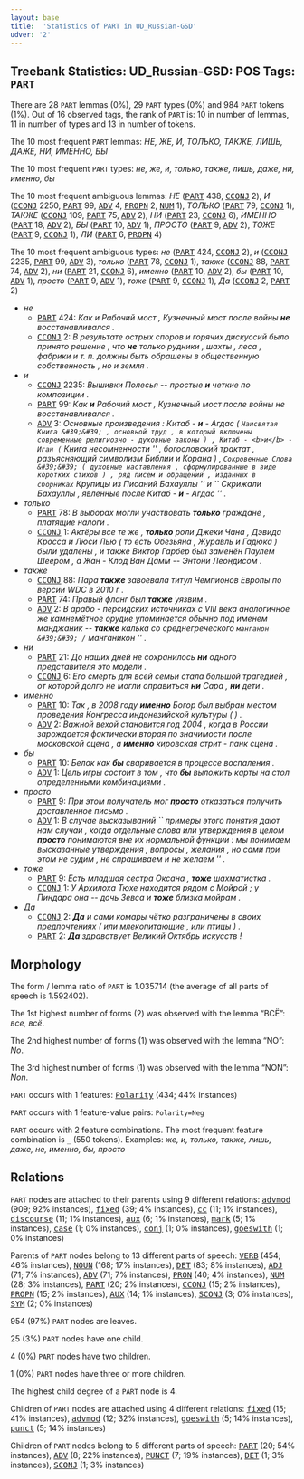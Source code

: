 ```yaml
---
layout: base
title:  'Statistics of PART in UD_Russian-GSD'
udver: '2'
---
```


## Treebank Statistics: UD_Russian-GSD: POS Tags: `PART`

There are 28 `PART` lemmas (0%), 29 `PART` types (0%) and 984 `PART` tokens (1%).
Out of 16 observed tags, the rank of `PART` is: 10 in number of lemmas, 11 in number of types and 13 in number of tokens.

The 10 most frequent `PART` lemmas: <em>НЕ, ЖЕ, И, ТОЛЬКО, ТАКЖЕ, ЛИШЬ, ДАЖЕ, НИ, ИМЕННО, БЫ</em>

The 10 most frequent `PART` types:  <em>не, же, и, только, также, лишь, даже, ни, именно, бы</em>

The 10 most frequent ambiguous lemmas: <em>НЕ</em> (<tt><a href="ru_gsd-pos-PART.html">PART</a></tt> 438, <tt><a href="ru_gsd-pos-CCONJ.html">CCONJ</a></tt> 2), <em>И</em> (<tt><a href="ru_gsd-pos-CCONJ.html">CCONJ</a></tt> 2250, <tt><a href="ru_gsd-pos-PART.html">PART</a></tt> 99, <tt><a href="ru_gsd-pos-ADV.html">ADV</a></tt> 4, <tt><a href="ru_gsd-pos-PROPN.html">PROPN</a></tt> 2, <tt><a href="ru_gsd-pos-NUM.html">NUM</a></tt> 1), <em>ТОЛЬКО</em> (<tt><a href="ru_gsd-pos-PART.html">PART</a></tt> 79, <tt><a href="ru_gsd-pos-CCONJ.html">CCONJ</a></tt> 1), <em>ТАКЖЕ</em> (<tt><a href="ru_gsd-pos-CCONJ.html">CCONJ</a></tt> 109, <tt><a href="ru_gsd-pos-PART.html">PART</a></tt> 75, <tt><a href="ru_gsd-pos-ADV.html">ADV</a></tt> 2), <em>НИ</em> (<tt><a href="ru_gsd-pos-PART.html">PART</a></tt> 23, <tt><a href="ru_gsd-pos-CCONJ.html">CCONJ</a></tt> 6), <em>ИМЕННО</em> (<tt><a href="ru_gsd-pos-PART.html">PART</a></tt> 18, <tt><a href="ru_gsd-pos-ADV.html">ADV</a></tt> 2), <em>БЫ</em> (<tt><a href="ru_gsd-pos-PART.html">PART</a></tt> 10, <tt><a href="ru_gsd-pos-ADV.html">ADV</a></tt> 1), <em>ПРОСТО</em> (<tt><a href="ru_gsd-pos-PART.html">PART</a></tt> 9, <tt><a href="ru_gsd-pos-ADV.html">ADV</a></tt> 2), <em>ТОЖЕ</em> (<tt><a href="ru_gsd-pos-PART.html">PART</a></tt> 9, <tt><a href="ru_gsd-pos-CCONJ.html">CCONJ</a></tt> 1), <em>ЛИ</em> (<tt><a href="ru_gsd-pos-PART.html">PART</a></tt> 6, <tt><a href="ru_gsd-pos-PROPN.html">PROPN</a></tt> 4)

The 10 most frequent ambiguous types:  <em>не</em> (<tt><a href="ru_gsd-pos-PART.html">PART</a></tt> 424, <tt><a href="ru_gsd-pos-CCONJ.html">CCONJ</a></tt> 2), <em>и</em> (<tt><a href="ru_gsd-pos-CCONJ.html">CCONJ</a></tt> 2235, <tt><a href="ru_gsd-pos-PART.html">PART</a></tt> 99, <tt><a href="ru_gsd-pos-ADV.html">ADV</a></tt> 3), <em>только</em> (<tt><a href="ru_gsd-pos-PART.html">PART</a></tt> 78, <tt><a href="ru_gsd-pos-CCONJ.html">CCONJ</a></tt> 1), <em>также</em> (<tt><a href="ru_gsd-pos-CCONJ.html">CCONJ</a></tt> 88, <tt><a href="ru_gsd-pos-PART.html">PART</a></tt> 74, <tt><a href="ru_gsd-pos-ADV.html">ADV</a></tt> 2), <em>ни</em> (<tt><a href="ru_gsd-pos-PART.html">PART</a></tt> 21, <tt><a href="ru_gsd-pos-CCONJ.html">CCONJ</a></tt> 6), <em>именно</em> (<tt><a href="ru_gsd-pos-PART.html">PART</a></tt> 10, <tt><a href="ru_gsd-pos-ADV.html">ADV</a></tt> 2), <em>бы</em> (<tt><a href="ru_gsd-pos-PART.html">PART</a></tt> 10, <tt><a href="ru_gsd-pos-ADV.html">ADV</a></tt> 1), <em>просто</em> (<tt><a href="ru_gsd-pos-PART.html">PART</a></tt> 9, <tt><a href="ru_gsd-pos-ADV.html">ADV</a></tt> 1), <em>тоже</em> (<tt><a href="ru_gsd-pos-PART.html">PART</a></tt> 9, <tt><a href="ru_gsd-pos-CCONJ.html">CCONJ</a></tt> 1), <em>Да</em> (<tt><a href="ru_gsd-pos-CCONJ.html">CCONJ</a></tt> 2, <tt><a href="ru_gsd-pos-PART.html">PART</a></tt> 2)


* <em>не</em>
  * <tt><a href="ru_gsd-pos-PART.html">PART</a></tt> 424: <em>Как и Рабочий мост , Кузнечный мост после войны <b>не</b> восстанавливался .</em>
  * <tt><a href="ru_gsd-pos-CCONJ.html">CCONJ</a></tt> 2: <em>В результате острых споров и горячих дискуссий было принято решение , что <b>не</b> только рудники , шахты , леса , фабрики и т. п. должны быть обращены в общественную собственность , но и земля .</em>
* <em>и</em>
  * <tt><a href="ru_gsd-pos-CCONJ.html">CCONJ</a></tt> 2235: <em>Вышивки Полесья -- простые <b>и</b> четкие по композиции .</em>
  * <tt><a href="ru_gsd-pos-PART.html">PART</a></tt> 99: <em>Как <b>и</b> Рабочий мост , Кузнечный мост после войны не восстанавливался .</em>
  * <tt><a href="ru_gsd-pos-ADV.html">ADV</a></tt> 3: <em>Основные произведения : Китаб - <b>и</b> - Агдас ( `` Наисвятая Книга &#39;&#39; , основной труд , в который включены современные религиозно - духовные законы ) , Китаб - <b>и</b> - Иган ( `` Книга несомненности &#39;&#39; , богословский трактат , разъясняющий символизм Библии и Корана ) , `` Сокровенные Слова &#39;&#39; ( духовные наставления , сформулированные в виде коротких стихов ) , ряд писем и обращений , изданных в сборниках `` Крупицы из Писаний Бахауллы &#39;&#39; и `` Скрижали Бахауллы , явленные после Китаб - <b>и</b> - Агдас &#39;&#39; .</em>
* <em>только</em>
  * <tt><a href="ru_gsd-pos-PART.html">PART</a></tt> 78: <em>В выборах могли участвовать <b>только</b> граждане , платящие налоги .</em>
  * <tt><a href="ru_gsd-pos-CCONJ.html">CCONJ</a></tt> 1: <em>Актёры все те же , <b>только</b> роли Джеки Чана , Дэвида Кросса и Люси Лью ( то есть Обезьяна , Журавль и Гадюка ) были удалены , и также Виктор Гарбер был заменён Паулем Шеером , а Жан - Клод Ван Дамм -- Энтони Леондисом .</em>
* <em>также</em>
  * <tt><a href="ru_gsd-pos-CCONJ.html">CCONJ</a></tt> 88: <em>Пара <b>также</b> завоевала титул Чемпионов Европы по версии WDC в 2010 г .</em>
  * <tt><a href="ru_gsd-pos-PART.html">PART</a></tt> 74: <em>Правый фланг был <b>также</b> уязвим .</em>
  * <tt><a href="ru_gsd-pos-ADV.html">ADV</a></tt> 2: <em>В арабо - персидских источниках с VIII века аналогичное же камнемётное орудие упоминается обычно под именем манджаник -- <b>также</b> калька со среднегреческого `` манганон &#39;&#39; / `` манганикон &#39;&#39; .</em>
* <em>ни</em>
  * <tt><a href="ru_gsd-pos-PART.html">PART</a></tt> 21: <em>До наших дней не сохранилось <b>ни</b> одного представителя это модели .</em>
  * <tt><a href="ru_gsd-pos-CCONJ.html">CCONJ</a></tt> 6: <em>Его смерть для всей семьи стала большой трагедией , от которой долго не могли оправиться <b>ни</b> Сара , <b>ни</b> дети .</em>
* <em>именно</em>
  * <tt><a href="ru_gsd-pos-PART.html">PART</a></tt> 10: <em>Так , в 2008 году <b>именно</b> Богор был выбран местом проведения Конгресса индонезийской культуры ( ) .</em>
  * <tt><a href="ru_gsd-pos-ADV.html">ADV</a></tt> 2: <em>Важной вехой становится год 2004 , когда в России зарождается фактически вторая по значимости после московской сцена , а <b>именно</b> кировская стрит - панк сцена .</em>
* <em>бы</em>
  * <tt><a href="ru_gsd-pos-PART.html">PART</a></tt> 10: <em>Белок как <b>бы</b> сваривается в процессе воспаления .</em>
  * <tt><a href="ru_gsd-pos-ADV.html">ADV</a></tt> 1: <em>Цель игры состоит в том , что <b>бы</b> выложить карты на стол определенными комбинациями .</em>
* <em>просто</em>
  * <tt><a href="ru_gsd-pos-PART.html">PART</a></tt> 9: <em>При этом получатель мог <b>просто</b> отказаться получить доставленное письмо .</em>
  * <tt><a href="ru_gsd-pos-ADV.html">ADV</a></tt> 1: <em>В случае высказываний `` примеры этого понятия дают нам случаи , когда отдельные слова или утверждения в целом <b>просто</b> понимаются вне их нормальной функции : мы понимаем высказанные утверждения , вопросы , желания , но сами при этом не судим , не спрашиваем и не желаем &#39;&#39; .</em>
* <em>тоже</em>
  * <tt><a href="ru_gsd-pos-PART.html">PART</a></tt> 9: <em>Есть младшая сестра Оксана , <b>тоже</b> шахматистка .</em>
  * <tt><a href="ru_gsd-pos-CCONJ.html">CCONJ</a></tt> 1: <em>У Архилоха Тюхе находится рядом с Мойрой ; у Пиндара она -- дочь Зевса и <b>тоже</b> близка мойрам .</em>
* <em>Да</em>
  * <tt><a href="ru_gsd-pos-CCONJ.html">CCONJ</a></tt> 2: <em><b>Да</b> и сами комары чётко разграничены в своих предпочтениях ( или млекопитающие , или птицы ) .</em>
  * <tt><a href="ru_gsd-pos-PART.html">PART</a></tt> 2: <em><b>Да</b> здравствует Великий Октябрь искусств !</em>

## Morphology

The form / lemma ratio of `PART` is 1.035714 (the average of all parts of speech is 1.592402).

The 1st highest number of forms (2) was observed with the lemma “ВСЁ”: <em>все, всё</em>.

The 2nd highest number of forms (1) was observed with the lemma “NO”: <em>No</em>.

The 3rd highest number of forms (1) was observed with the lemma “NON”: <em>Non</em>.

`PART` occurs with 1 features: <tt><a href="ru_gsd-feat-Polarity.html">Polarity</a></tt> (434; 44% instances)

`PART` occurs with 1 feature-value pairs: `Polarity=Neg`

`PART` occurs with 2 feature combinations.
The most frequent feature combination is `_` (550 tokens).
Examples: <em>же, и, только, также, лишь, даже, не, именно, бы, просто</em>


## Relations

`PART` nodes are attached to their parents using 9 different relations: <tt><a href="ru_gsd-dep-advmod.html">advmod</a></tt> (909; 92% instances), <tt><a href="ru_gsd-dep-fixed.html">fixed</a></tt> (39; 4% instances), <tt><a href="ru_gsd-dep-cc.html">cc</a></tt> (11; 1% instances), <tt><a href="ru_gsd-dep-discourse.html">discourse</a></tt> (11; 1% instances), <tt><a href="ru_gsd-dep-aux.html">aux</a></tt> (6; 1% instances), <tt><a href="ru_gsd-dep-mark.html">mark</a></tt> (5; 1% instances), <tt><a href="ru_gsd-dep-case.html">case</a></tt> (1; 0% instances), <tt><a href="ru_gsd-dep-conj.html">conj</a></tt> (1; 0% instances), <tt><a href="ru_gsd-dep-goeswith.html">goeswith</a></tt> (1; 0% instances)

Parents of `PART` nodes belong to 13 different parts of speech: <tt><a href="ru_gsd-pos-VERB.html">VERB</a></tt> (454; 46% instances), <tt><a href="ru_gsd-pos-NOUN.html">NOUN</a></tt> (168; 17% instances), <tt><a href="ru_gsd-pos-DET.html">DET</a></tt> (83; 8% instances), <tt><a href="ru_gsd-pos-ADJ.html">ADJ</a></tt> (71; 7% instances), <tt><a href="ru_gsd-pos-ADV.html">ADV</a></tt> (71; 7% instances), <tt><a href="ru_gsd-pos-PRON.html">PRON</a></tt> (40; 4% instances), <tt><a href="ru_gsd-pos-NUM.html">NUM</a></tt> (28; 3% instances), <tt><a href="ru_gsd-pos-PART.html">PART</a></tt> (20; 2% instances), <tt><a href="ru_gsd-pos-CCONJ.html">CCONJ</a></tt> (15; 2% instances), <tt><a href="ru_gsd-pos-PROPN.html">PROPN</a></tt> (15; 2% instances), <tt><a href="ru_gsd-pos-AUX.html">AUX</a></tt> (14; 1% instances), <tt><a href="ru_gsd-pos-SCONJ.html">SCONJ</a></tt> (3; 0% instances), <tt><a href="ru_gsd-pos-SYM.html">SYM</a></tt> (2; 0% instances)

954 (97%) `PART` nodes are leaves.

25 (3%) `PART` nodes have one child.

4 (0%) `PART` nodes have two children.

1 (0%) `PART` nodes have three or more children.

The highest child degree of a `PART` node is 4.

Children of `PART` nodes are attached using 4 different relations: <tt><a href="ru_gsd-dep-fixed.html">fixed</a></tt> (15; 41% instances), <tt><a href="ru_gsd-dep-advmod.html">advmod</a></tt> (12; 32% instances), <tt><a href="ru_gsd-dep-goeswith.html">goeswith</a></tt> (5; 14% instances), <tt><a href="ru_gsd-dep-punct.html">punct</a></tt> (5; 14% instances)

Children of `PART` nodes belong to 5 different parts of speech: <tt><a href="ru_gsd-pos-PART.html">PART</a></tt> (20; 54% instances), <tt><a href="ru_gsd-pos-ADV.html">ADV</a></tt> (8; 22% instances), <tt><a href="ru_gsd-pos-PUNCT.html">PUNCT</a></tt> (7; 19% instances), <tt><a href="ru_gsd-pos-DET.html">DET</a></tt> (1; 3% instances), <tt><a href="ru_gsd-pos-SCONJ.html">SCONJ</a></tt> (1; 3% instances)

